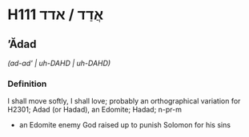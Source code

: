 # H111 אֲדַד / אדד

## ʼĂdad

_(ad-ad' | uh-DAHD | uh-DAHD)_

### Definition

I shall move softly, I shall love; probably an orthographical variation for H2301; Adad (or Hadad), an Edomite; Hadad; n-pr-m

- an Edomite enemy God raised up to punish Solomon for his sins
